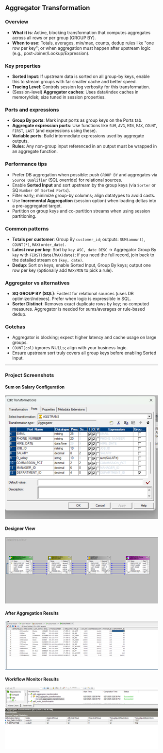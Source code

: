 ## Aggregator Transformation 

### Overview
- **What it is**: Active, blocking transformation that computes aggregates across all rows or per group (GROUP BY).
- **When to use**: Totals, averages, min/max, counts, dedup rules like "one row per key"; or when aggregation must happen after upstream logic (e.g., post-Joiner/Lookup/Expression).

### Key properties
- **Sorted Input**: If upstream data is sorted on all group-by keys, enable this to stream groups with far smaller cache and better speed.
- **Tracing Level**: Controls session log verbosity for this transformation.
- (Session-level) **Aggregator caches**: Uses data/index caches in memory/disk; size tuned in session properties.

### Ports and expressions
- **Group By ports**: Mark input ports as group keys on the Ports tab.
- **Aggregate expression ports**: Use functions like `SUM`, `AVG`, `MIN`, `MAX`, `COUNT`, `FIRST`, `LAST` (and expressions using these).
- **Variable ports**: Build intermediate expressions used by aggregate outputs.
- **Rules**: Any non-group input referenced in an output must be wrapped in an aggregate function.

### Performance tips
- Prefer DB aggregation when possible: push `GROUP BY` and aggregates via `Source Qualifier` (SQL override) for relational sources.
- Enable **Sorted Input** and sort upstream by the group keys (via `Sorter` or SQ `Number Of Sorted Ports`).
- Filter early; minimize group-by columns; align datatypes to avoid casts.
- Use **Incremental Aggregation** (session option) when loading deltas into a pre-aggregated target.
- Partition on group keys and co-partition streams when using session partitioning.

### Common patterns
- **Totals per customer**: Group By `customer_id`; outputs: `SUM(amount)`, `COUNT(*)`, `MAX(order_date)`.
- **Latest row per key**: Sort by `key ASC, date DESC` → Aggregator Group By `key` with `FIRST(date)`/`MAX(date)`; if you need the full record, join back to the detailed stream on `(key, date)`.
- **Dedup**: Sort on keys, enable Sorted Input, Group By keys; output one row per key (optionally add `MAX/MIN` to pick a rule).

### Aggregator vs alternatives
- **SQ GROUP BY (SQL)**: Fastest for relational sources (uses DB optimizer/indexes). Prefer when logic is expressible in SQL.
- **Sorter Distinct**: Removes exact duplicate rows by key; no computed measures. Aggregator is needed for sums/averages or rule-based dedup.

### Gotchas
- Aggregator is blocking; expect higher latency and cache usage on large groups.
- `COUNT(col)` ignores NULLs; align with your business logic.
- Ensure upstream sort truly covers all group keys before enabling Sorted Input.

---

### Project Screenshots

#### Sum on Salary Configuration
![Sum Configuration](sum%20on%20salary.png)

#### Designer View
![Designer](Designer.png)

#### After Aggregation Results
![After](after.png)

#### Workflow Monitor Results
![Workflow Results](Results%20in%20workflow%20montior.png)
